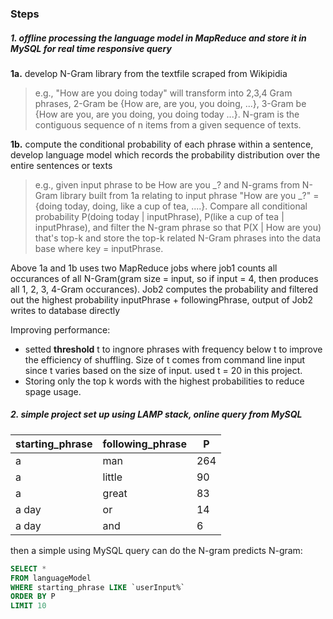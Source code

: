 
### Steps
##### 1. offline processing the language model in MapReduce and store it in MySQL for real time responsive query
**1a.** develop N-Gram library from the textfile scraped from Wikipidia
> e.g., "How are you doing today" will transform into 2,3,4 Gram phrases, 2-Gram be {How are, are you, you doing, ...}, 3-Gram be {How are you, are you doing, you doing today ...}. N-gram is the contiguous sequence of n items from a given sequence of texts.

**1b.** compute the conditional probability of each phrase within a sentence, develop language model which records the probability distribution over the entire sentences or texts

> e.g., given input phrase to be How are you _? and N-grams from N-Gram library built from 1a relating to input phrase "How are you _?" = {doing today, doing, like a cup of tea, ....}. Compare all conditional probability P(doing today | inputPhrase), P(like a cup of tea | inputPhrase), and filter the N-gram phrase so that P(X | How are you) that's top-k and store the top-k related N-Gram phrases into the data base where key = inputPhrase.

Above 1a and 1b uses two MapReduce jobs where job1 counts all occurances of all N-Gram(gram size = input, so if input = 4, then produces all 1, 2, 3, 4-Gram occurances). Job2 computes the probability and filtered out the highest probability inputPhrase + followingPhrase, output of Job2 writes to database directly

Improving performance:
* setted **threshold** t to ingnore phrases with frequency below t to improve the efficiency of shuffling. Size of t comes from command line input since t varies based on the size of input. used t = 20 in this project.
* Storing only the top k words with the highest probabilities to reduce spage usage.

##### 2. simple project set up using LAMP stack, online query from MySQL


starting_phrase | following_phrase | P
----------------|---------------|-------------
a | man | 264
a | little | 90
a | great | 83
a day | or | 14
a day | and | 6

then a simple using MySQL query can do the N-gram predicts N-gram:

```sql
SELECT * 
FROM languageModel
WHERE starting_phrase LIKE `userInput%`
ORDER BY P
LIMIT 10
```





